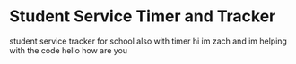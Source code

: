# Student Service Timer and Tracker
 student service tracker for school also with timer
hi im zach and im helping with the code hello how are you